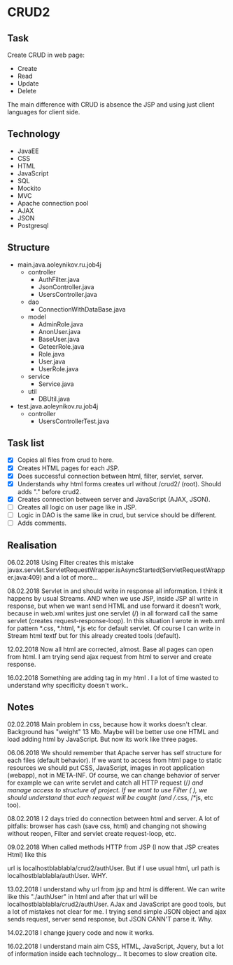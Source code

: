 # CRUD2


## Task

Create CRUD in web page:
- 	Create
- 	Read
- 	Update
- 	Delete

The main difference with CRUD is absence the JSP and using just client languages for client side.



## Technology
 	
- 	JavaEE	
- 	CSS
- 	HTML
- 	JavaScript
- 	SQL
- 	Mockito
-	MVC	
-	Apache connection pool
- 	AJAX
-	JSON
- 	Postgresql

## Structure

-	main.java.aoleynikov.ru.job4j
	+ 	controller
		+	AuthFilter.java
		+	JsonController.java
		+	UsersController.java
	+ 	dao
		+	ConnectionWithDataBase.java
	+ 	model
		+	AdminRole.java
		+	AnonUser.java
		+	BaseUser.java
		+	GeteerRole.java
		+	Role.java
		+	User.java
		+	UserRole.java
	+ 	service
		+	Service.java	
	+ 	util
		+	DBUtil.java
-	test.java.aoleynikov.ru.job4j
	+ 	controller
		+	UsersControllerTest.java
		
## Task list 

- [x] Copies all files from crud to here. 
- [x] Creates HTML pages for each JSP.
- [x] Does successful connection between html, filter, servlet, server.
- [x] Understands why html forms creates url without /crud2/ (root). Should adds "." before crud2.
- [x] Creates connection between server and JavaScript (AJAX, JSON). 
- [ ] Creates all logic on user page like in JSP.
- [ ] Logic in DAO is the same like in crud, but service should be different.
- [ ] Adds comments.

## Realisation

06.02.2018
Using Filter creates this mistake javax.servlet.ServletRequestWrapper.isAsyncStarted(ServletRequestWrapper.java:409) and a lot of more...   

08.02.2018
Servlet in and should write in response all information. I think it happens by usual Streams. AND when we use JSP, inside JSP all write in response, but when we want send HTML and use forward it doesn't work, because in web.xml writes just one servlet (/) in all forward call the same servlet (creates request-response-loop). In this situation I wrote in web.xml for pattern *.css, *.html, *.js etc for default servlet. Of course I can write in Stream html textf but for this already created tools (default).    

12.02.2018
Now all html are corrected, almost. Base all pages can open from html.   I am trying send ajax request from html to server and create response.

16.02.2018
Something are adding tag in my html <tbody>. I a lot of time wasted to understand why specificity doesn't work..   

 
## Notes

02.02.2018
Main problem in css, because how it works doesn't clear. Background has "weight" 13 Mb. Maybe will be better use one HTML and 
load adding html by JavaScript. But now its work like three pages.

06.06.2018
We should remember that Apache server has self structure for each files (default behavior). If we want to access from html page to static resources we should 
put CSS, JavaScript, images in root application (webapp), not in META-INF. Of course, we can change behavior of server for example we can write servlet and catch all HTTP request (/*) and manage access to structure of project.
If we want to use Filter (<filter> </filter>), we should understand that each request will be caught (and /*.css, /*js, etc too).    

08.02.2018
I 2 days tried do connection between html and server. A lot of pitfalls: browser has cash (save css, html) and changing not showing without reopen, Filter and servlet create request-loop, etc.

09.02.2018
When called methods HTTP from JSP (I now that JSP creates Html) like this <form action="authUser" method="post"> url is localhostblablabla/crud2/authUser. But if I use usual html, url path is localhostblablabla/authUser. WHY.

13.02.2018
I understand why url from jsp and html is different. We can write like this "./authUser" in html and after that url will be localhostblablabla/crud2/authUser.
AJax and JavaScript are good tools, but a lot of mistakes not clear for me. I trying send simple JSON object and ajax sends request, server send response, but JSON CANN'T parse it. Why.

14.02.2018
I change jquery code and now it works. 

16.02.2018
I understand main aim CSS, HTML, JavaScript, Jquery, but a lot of information inside each technology... It becomes to slow creation cite.










